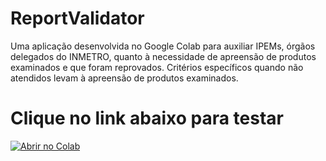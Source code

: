 # ReportValidator
Uma aplicação desenvolvida no Google Colab para auxiliar IPEMs, órgãos delegados do INMETRO, quanto à necessidade de apreensão de produtos examinados e que foram reprovados. Critérios específicos quando não atendidos levam à apreensão de produtos examinados.

# Clique no link abaixo para testar
[![Abrir no Colab](https://colab.research.google.com/assets/colab-badge.svg)](https://github.com/adeiltonmsantos/ReportValidator/blob/main/validate_reports.ipynb)
